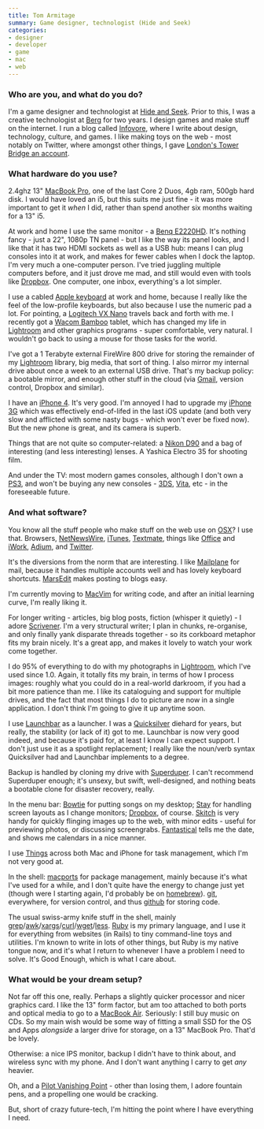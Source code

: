 ```yaml
---
title: Tom Armitage
summary: Game designer, technologist (Hide and Seek)
categories:
- designer
- developer
- game
- mac
- web
---
```


### Who are you, and what do you do?

I'm a game designer and technologist at [Hide and Seek](http://www.hideandseek.net/ "A social gaming company."). Prior to this, I was a creative technologist at [Berg](http://berglondon.com/ "A design consultancy.") for two years. I design games and make stuff on the internet. I run a blog called [Infovore](http://infovore.org "Tom's website."), where I write about design, technology, culture, and games. I like making toys on the web - most notably on Twitter, where amongst other things, I gave [London's Tower Bridge an account](http://twitter.com/twrbrdg_itself "Tom's Tower Bridge Twitter account.").

### What hardware do you use?

2\.4ghz 13" [MacBook Pro][macbook-pro], one of the last Core 2 Duos, 4gb ram, 500gb hard disk. I would have loved an i5, but this suits me just fine - it was more important to get it _when_ I did, rather than spend another six months waiting for a 13" i5.

At work and home I use the same monitor - a [Benq E2220HD][e2220hd]. It's nothing fancy - just a 22", 1080p TN panel - but I like the way its panel looks, and I like that it has two HDMI sockets as well as a USB hub: means I can plug consoles into it at work, and makes for fewer cables when I dock the laptop. I'm very much a one-computer person. I've tried juggling multiple computers before, and it just drove me mad, and still would even with tools like [Dropbox][]. One computer, one inbox, everything's a lot simpler.

I use a cabled [Apple keyboard][keyboard] at work and home, because I really like the feel of the low-profile keyboards, but also because I use the numeric pad a lot. For pointing, a [Logitech VX Nano][vx-nano] travels back and forth with me. I recently got a [Wacom Bamboo][bamboo] tablet, which has changed my life in [Lightroom][] and other graphics programs - super comfortable, very natural. I wouldn't go back to using a mouse for those tasks for the world.

I've got a 1 Terabyte external FireWire 800 drive for storing the remainder of my [Lightroom][] library, big media, that sort of thing. I also mirror my internal drive about once a week to an external USB drive. That's my backup policy: a bootable mirror, and enough other stuff in the cloud (via [Gmail][], version control, Dropbox and similar).

I have an [iPhone 4][iphone-4]. It's very good. I'm annoyed I had to upgrade my [iPhone 3G][iphone-3g] which was effectively end-of-lifed in the last iOS update (and both very slow and afflicted with some nasty bugs - which won't ever be fixed now). But the new phone is great, and its camera is superb.

Things that are not quite so computer-related: a [Nikon D90][d90] and a bag of interesting (and less interesting) lenses. A Yashica Electro 35 for shooting film.

And under the TV: most modern games consoles, although I don't own a [PS3][], and won't be buying any new consoles - [3DS][], [Vita][], etc - in the foreseeable future.

### And what software?

You know all the stuff people who make stuff on the web use on [OSX][macos]? I use that. Browsers, [NetNewsWire][], [iTunes][], [Textmate][], things like [Office][] and [iWork][], [Adium][], and [Twitter][].

It's the diversions from the norm that are interesting. I like [Mailplane][] for mail, because it handles multiple accounts well and has lovely keyboard shortcuts. [MarsEdit][] makes posting to blogs easy.

I'm currently moving to [MacVim][] for writing code, and after an initial learning curve, I'm really liking it.

For longer writing - articles, big blog posts, fiction (whisper it quietly) - I adore [Scrivener][]. I'm a very structural writer; I plan in chunks, re-organise, and only finally yank disparate threads together - so its corkboard metaphor fits my brain nicely. It's a great app, and makes it lovely to watch your work come together.

I do 95% of everything to do with my photographs in [Lightroom][], which I've used since 1.0. Again, it totally fits my brain, in terms of how I process images: roughly what you could do in a real-world darkroom, if you had a bit more patience than me. I like its cataloguing and support for multiple drives, and the fact that most things I do to picture are now in a single application. I don't think I'm going to give it up anytime soon.

I use [Launchbar][] as a launcher. I was a [Quicksilver][] diehard for years, but really, the stability (or lack of it) got to me. Launchbar is now very good indeed, and because it's paid for, at least I know I can expect support. I don't just use it as a spotlight replacement; I really like the noun/verb syntax Quicksilver had and Launchbar implements to a degree.

Backup is handled by cloning my drive with [Superduper][]. I can't recommend Superduper enough; it's unsexy, but swift, well-designed, and nothing beats a bootable clone for disaster recovery, really.

In the menu bar: [Bowtie][] for putting songs on my desktop; [Stay][] for handling screen layouts as I change monitors; [Dropbox][], of course. [Skitch][] is very handy for quickly flinging images up to the web, with minor edits - useful for previewing photos, or discussing screengrabs. [Fantastical][] tells me the date, and shows me calendars in a nice manner.

I use [Things][] across both Mac and iPhone for task management, which I'm not very good at.

In the shell: [macports][] for package management, mainly because it's what I've used for a while, and I don't quite have the energy to change just yet (though were I starting again, I'd probably be on [homebrew][]). [git][], everywhere, for version control, and thus [github][] for storing code. 

The usual swiss-army knife stuff in the shell, mainly [grep][]/[awk][]/[xargs][]/[curl][]/[wget][]/[less][]. [Ruby][] is my primary language, and I use it for everything from websites (in Rails) to tiny command-line toys and utilities. I'm known to write in lots of other things, but Ruby is my native tongue now, and it's what I return to whenever I have a problem I need to solve. It's Good Enough, which is what I care about.

### What would be your dream setup?

Not far off this one, really. Perhaps a slightly quicker processor and nicer graphics card. I like the 13" form factor, but am too attached to both ports and optical media to go to a [MacBook Air][macbook-air]. Seriously: I still buy music on CDs. So my main wish would be some way of fitting a small SSD for the OS and Apps _alongside_ a larger drive for storage, on a 13" MacBook Pro. That'd be lovely.

Otherwise: a nice IPS monitor, backup I didn't have to think about, and wireless sync with my phone. And I don't want anything I carry to get _any_ heavier.

Oh, and a [Pilot Vanishing Point][vanishing-point] - other than losing them, I adore fountain pens, and a propelling one would be cracking.

But, short of crazy future-tech, I'm hitting the point where I have everything I need.

[3ds]: https://www.nintendo.com/3ds/ "A portable gaming console with a 3D screen."
[bamboo]: https://www.wacom.com/en/us/bamboo "Smaller pen/multi-touch tablets."
[d90]: https://www.nikonusa.com/en/Nikon-Products/Product-Archive/Digital-SLR-Cameras/D90.html "A 12.3 megapixel digital SLR camera."
[e2220hd]: https://www.amazon.co.uk/BenQ-E2220HD-21-5-inch-1080p-Monitor/dp/B002OHZUB6 "A 21.5 inch LCD monitor."
[iphone-3g]: https://en.wikipedia.org/wiki/IPhone_3G "A smartphone."
[iphone-4]: https://en.wikipedia.org/wiki/IPhone_4 "A smartphone."
[keyboard]: https://www.apple.com/keyboard/ "The keyboard."
[macbook-air]: https://www.apple.com/macbook-air/ "A very thin laptop."
[macbook-pro]: https://www.apple.com/macbook-pro/ "A laptop."
[ps3]: http://us.playstation.com/PS3/ "A shiny gaming console from Sony."
[vanishing-point]: http://www.namiki.com/collections/pilotVanishingPoint_RA.php "A very fancy pen."
[vita]: http://www.playstation.com/en-us/explore/psvita/ "A portable gaming console."
[vx-nano]: https://www.amazon.com/Logitech-Cordless-Laser-Mouse-Notebooks/dp/B000TKHBDK "A cordless laser mouse."
[adium]: https://en.wikipedia.org/wiki/Adium "A multi-protocol chat application for the Mac."
[awk]: https://en.wikipedia.org/wiki/AWK "Data formatting language/software."
[bowtie]: https://www.macupdate.com/app/mac/33474/bowtie "A Mac app for controlling iTunes."
[curl]: https://curl.haxx.se/ "A command-line tool for transferring data from URLs."
[dropbox]: https://www.dropbox.com/ "Online syncing and storage."
[fantastical]: https://flexibits.com/fantastical "A calendaring app for the Mac."
[git]: https://git-scm.com/ "A version control system."
[github]: https://github.com/ "A Git code repository service."
[gmail]: https://mail.google.com/mail/ "Web-based email."
[grep]: http://www.gnu.org/software/grep/ "A command-line tool for pattern matching in files."
[homebrew]: http://brew.sh "Command-line package manager for Mac OS X."
[itunes]: https://www.apple.com/itunes/ "A jukebox application and online store."
[iwork]: https://en.wikipedia.org/wiki/IWork "An office suite for the Mac."
[launchbar]: https://www.obdev.at/products/launchbar/index.html "An application launcher and data manager for the Mac."
[less]: https://en.wikipedia.org/wiki/Less_(Unix) "A command-line tool for paging through the contents of a file."
[lightroom]: https://www.adobe.com/products/photoshop-lightroom.html "Photo management and editing software."
[macos]: https://en.wikipedia.org/wiki/MacOS "An operating system for Mac hardware."
[macports]: https://www.macports.org/ "A collection of *nix software ported to Mac OS X."
[macvim]: https://github.com/macvim-dev/macvim "A Mac GUI port of vim."
[mailplane]: https://mailplaneapp.com/ "A Mac desktop client for Gmail."
[marsedit]: https://red-sweater.com/marsedit/ "A weblog editor for the Mac."
[netnewswire]: https://en.wikipedia.org/wiki/NetNewsWire "A popular feed reader for the Mac."
[office]: https://products.office.com/en-us/home "An office productivity suite."
[quicksilver]: https://qsapp.com/ "A data manipulator and launcher for the Mac."
[ruby]: https://www.ruby-lang.org/en/ "An interpreted scripting language."
[scrivener]: http://literatureandlatte.com/scrivener.php "A Mac text editor aimed at writers."
[skitch]: https://evernote.com/skitch/ "An always-on image editor for the Mac."
[stay]: https://cordlessdog.com/stay/ "A Mac tool for keeping windows in the same place."
[superduper]: http://shirt-pocket.com/SuperDuper/SuperDuperDescription.html "An excellent Mac backup/cloning application."
[textmate]: http://macromates.com/ "A text editor for the Mac."
[things]: https://culturedcode.com/things/ "A task management application for the Mac."
[twitter]: https://twitter.com/ "An online micro-blogging platform."
[wget]: http://www.gnu.org/software/wget/ "A multi-protocol file downloading command-line tool."
[xargs]: https://en.wikipedia.org/wiki/Xargs "A command-line tool to execute commands from standard input."
